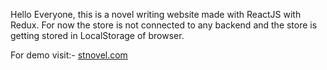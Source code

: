 Hello Everyone, this is a novel writing website made with ReactJS with Redux. For now the store is not connected to any backend and the store is getting stored in LocalStorage of browser.

For demo visit:- [stnovel.com](https://www.stnovel.com)

